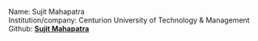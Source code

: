 Name: Sujit Mahapatra <br>
Institution/company: Centurion University of Technology & Management <br>
Github: [**Sujit Mahapatra**](https://github.com/sujitmahapatra)
